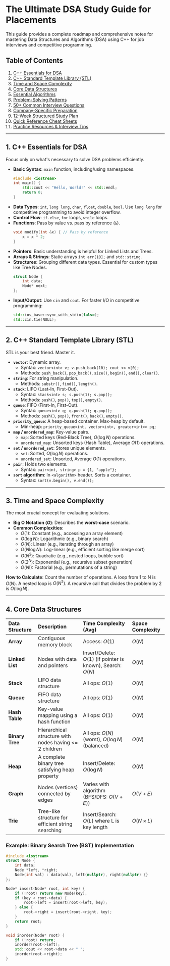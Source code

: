 # The Ultimate DSA Study Guide for Placements

This guide provides a complete roadmap and comprehensive notes for mastering Data Structures and Algorithms (DSA) using C++ for job interviews and competitive programming.

## Table of Contents
1.  [C++ Essentials for DSA](#1-c-essentials-for-dsa)
2.  [C++ Standard Template Library (STL)](#2-c-standard-template-library-stl)
3.  [Time and Space Complexity](#3-time-and-space-complexity)
4.  [Core Data Structures](#4-core-data-structures)
5.  [Essential Algorithms](#5-essential-algorithms)
6.  [Problem-Solving Patterns](#6-problem-solving-patterns)
7.  [50+ Common Interview Questions](#7-50-common-interview-questions)
8.  [Company-Specific Preparation](#8-company-specific-preparation)
9.  [12-Week Structured Study Plan](#9-12-week-structured-study-plan)
10. [Quick Reference Cheat Sheets](#10-quick-reference-cheat-sheets)
11. [Practice Resources & Interview Tips](#11-practice-resources--interview-tips)

---

## 1. C++ Essentials for DSA

Focus only on what's necessary to solve DSA problems efficiently.

* **Basic Syntax**: `main` function, including/using namespaces.
    ```cpp
    #include <iostream>
    int main() {
        std::cout << "Hello, World!" << std::endl;
        return 0;
    }
    ```
* **Data Types**: `int`, `long long`, `char`, `float`, `double`, `bool`. Use `long long` for competitive programming to avoid integer overflow.
* **Control Flow**: `if-else`, `for` loops, `while` loops.
* **Functions**: Pass by value vs. pass by reference (`&`).
    ```cpp
    void modify(int &x) { // Pass by reference
        x = x * 2;
    }
    ```
* **Pointers**: Basic understanding is helpful for Linked Lists and Trees.
* **Arrays & Strings**: Static arrays `int arr[10];` and `std::string`.
* **Structures**: Grouping different data types. Essential for custom types like Tree Nodes.
    ```cpp
    struct Node {
        int data;
        Node* next;
    };
    ```
* **Input/Output**: Use `cin` and `cout`. For faster I/O in competitive programming:
    ```cpp
    std::ios_base::sync_with_stdio(false);
    std::cin.tie(NULL);
    ```

---

## 2. C++ Standard Template Library (STL)

STL is your best friend. Master it.

* **`vector`**: Dynamic array.
    * Syntax: `vector<int> v; v.push_back(10); cout << v[0];`
    * Methods: `push_back()`, `pop_back()`, `size()`, `begin()`, `end()`, `clear()`.
* **`string`**: For string manipulation.
    * Methods: `substr()`, `find()`, `length()`.
* **`stack`**: LIFO (Last-In, First-Out).
    * Syntax: `stack<int> s; s.push(1); s.pop();`
    * Methods: `push()`, `pop()`, `top()`, `empty()`.
* **`queue`**: FIFO (First-In, First-Out).
    * Syntax: `queue<int> q; q.push(1); q.pop();`
    * Methods: `push()`, `pop()`, `front()`, `back()`, `empty()`.
* **`priority_queue`**: A heap-based container. Max-heap by default.
    * Min-heap: `priority_queue<int, vector<int>, greater<int>> pq;`
* **`map` / `unordered_map`**: Key-value pairs.
    * `map`: Sorted keys (Red-Black Tree), $O(\log N)$ operations.
    * `unordered_map`: Unsorted keys (Hash Table), Average $O(1)$ operations.
* **`set` / `unordered_set`**: Stores unique elements.
    * `set`: Sorted, $O(\log N)$ operations.
    * `unordered_set`: Unsorted, Average $O(1)$ operations.
* **`pair`**: Holds two elements.
    * Syntax: `pair<int, string> p = {1, "apple"};`
* **`sort` algorithm**: In `<algorithm>` header. Sorts a container.
    * Syntax: `sort(v.begin(), v.end());`

---

## 3. Time and Space Complexity

The most crucial concept for evaluating solutions.

* **Big O Notation ($O$)**: Describes the **worst-case** scenario.
* **Common Complexities**:
    * $O(1)$: Constant (e.g., accessing an array element)
    * $O(\log N)$: Logarithmic (e.g., binary search)
    * $O(N)$: Linear (e.g., iterating through an array)
    * $O(N \log N)$: Log-linear (e.g., efficient sorting like merge sort)
    * $O(N^2)$: Quadratic (e.g., nested loops, bubble sort)
    * $O(2^N)$: Exponential (e.g., recursive subset generation)
    * $O(N!)$: Factorial (e.g., permutations of a string)

**How to Calculate**: Count the number of operations. A loop from 1 to N is $O(N)$. A nested loop is $O(N^2)$. A recursive call that divides the problem by 2 is $O(\log N)$.

---

## 4. Core Data Structures

| Data Structure | Description | Time Complexity (Avg) | Space Complexity |
| :--- | :--- | :--- | :--- |
| **Array** | Contiguous memory block | Access: $O(1)$ | $O(N)$ |
| **Linked List** | Nodes with data and pointers | Insert/Delete: $O(1)$ (if pointer is known), Search: $O(N)$ | $O(N)$ |
| **Stack** | LIFO data structure | All ops: $O(1)$ | $O(N)$ |
| **Queue** | FIFO data structure | All ops: $O(1)$ | $O(N)$ |
| **Hash Table** | Key-value mapping using a hash function | All ops: $O(1)$ | $O(N)$ |
| **Binary Tree** | Hierarchical structure with nodes having <= 2 children | All ops: $O(N)$ (worst), $O(\log N)$ (balanced) | $O(N)$ |
| **Heap** | A complete binary tree satisfying heap property | Insert/Delete: $O(\log N)$ | $O(N)$ |
| **Graph** | Nodes (vertices) connected by edges | Varies with algorithm (BFS/DFS: $O(V+E)$) | $O(V+E)$ |
| **Trie** | Tree-like structure for efficient string searching | Insert/Search: $O(L)$ where L is key length | $O(N \times L)$ |

### Example: Binary Search Tree (BST) Implementation
```cpp
#include <iostream>
struct Node {
    int data;
    Node *left, *right;
    Node(int val) : data(val), left(nullptr), right(nullptr) {}
};

Node* insert(Node* root, int key) {
    if (!root) return new Node(key);
    if (key < root->data) {
        root->left = insert(root->left, key);
    } else {
        root->right = insert(root->right, key);
    }
    return root;
}

void inorder(Node* root) {
    if (!root) return;
    inorder(root->left);
    std::cout << root->data << " ";
    inorder(root->right);
}